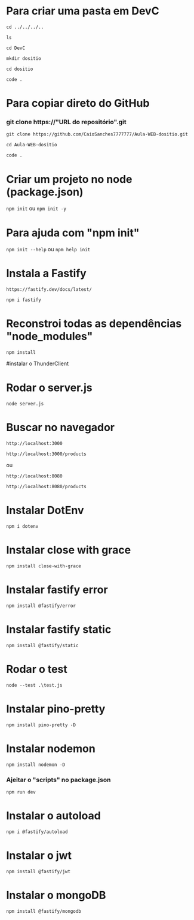 # Para criar uma pasta em DevC

```cd ../../../..```

```ls```

```cd DevC```

```mkdir dositio```

```cd dositio```

```code .```

# Para copiar direto do GitHub

### git clone https://"URL do repositório".git

```git clone https://github.com/CaioSanches7777777/Aula-WEB-dositio.git```

```cd Aula-WEB-dositio```

```code .```

# Criar um projeto no node (package.json)

```npm init``` ou ```npm init -y```

# Para ajuda com "npm init"

```npm init --help```  ou ```npm help init```

# Instala a Fastify 

```https://fastify.dev/docs/latest/```

```npm i fastify```

# Reconstroi todas as dependências "node_modules"

```npm install```

#instalar o ThunderClient

# Rodar o server.js

```node server.js```

# Buscar no navegador 

```http://localhost:3000```

```http://localhost:3000/products```

ou

```http://localhost:8080```

```http://localhost:8080/products```

# Instalar DotEnv

```npm i dotenv```

# Instalar close with grace

```npm install close-with-grace```

# Instalar fastify error

```npm install @fastify/error```

# Instalar fastify static

```npm install @fastify/static```

# Rodar o test

```node --test .\test.js```

# Instalar pino-pretty

```npm install pino-pretty -D```

# Instalar nodemon

```npm install nodemon -D```
### Ajeitar o "scripts" no package.json
```npm run dev```

# Instalar o autoload

```npm i @fastify/autoload```

# Instalar o jwt

```npm install @fastify/jwt```

# Instalar o mongoDB

```npm install @fastify/mongodb```
